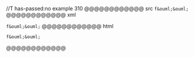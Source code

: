 //T has-passed:no
example 310
@@@@@@@@@@@@ src
`f&ouml;&ouml;`
@@@@@@@@@@@@ xml
<?xml version="1.0" encoding="UTF-8"?>
<!DOCTYPE document SYSTEM "CommonMark.dtd">
<document xmlns="http://commonmark.org/xml/1.0">
  <paragraph>
    <code>f&amp;ouml;&amp;ouml;</code>
  </paragraph>
</document>
@@@@@@@@@@@@ html
<p><code>f&amp;ouml;&amp;ouml;</code></p>
@@@@@@@@@@@@
